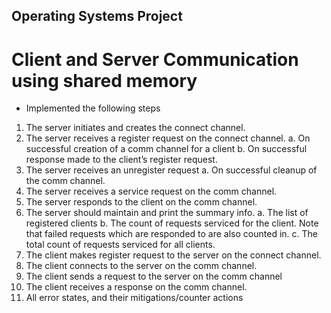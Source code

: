 ## Operating Systems Project
# Client and Server Communication using shared memory

- Implemented the following steps 
1. The server initiates and creates the connect channel.
2. The server receives a register request on the connect channel.
 a. On successful creation of a comm channel for a client
 b. On successful response made to the client’s register request.
4. The server receives an unregister request
 a. On successful cleanup of the comm channel.
5. The server receives a service request on the comm channel.
6. The server responds to the client on the comm channel.
7. The server should maintain and print the summary info.
 a. The list of registered clients
 b. The count of requests serviced for the client. Note that failed requests which are
   responded to are also counted in.
c. The total count of requests serviced for all clients.
8. The client makes register request to the server on the connect channel.
9. The client connects to the server on the comm channel.
10. The client sends a request to the server on the comm channel
11. The client receives a response on the comm channel.
12. All error states, and their mitigations/counter actions
